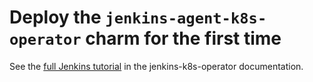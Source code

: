 # Deploy the `jenkins-agent-k8s-operator` charm for the first time

See the [full Jenkins tutorial](https://charmhub.io/jenkins-k8s/docs/tutorial-getting-started) in the jenkins-k8s-operator documentation. 
